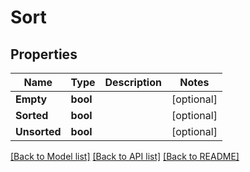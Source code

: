 # Sort

## Properties

Name | Type | Description | Notes
------------ | ------------- | ------------- | -------------
**Empty** | **bool** |  | [optional] 
**Sorted** | **bool** |  | [optional] 
**Unsorted** | **bool** |  | [optional] 

[[Back to Model list]](../README.md#documentation-for-models) [[Back to API list]](../README.md#documentation-for-api-endpoints) [[Back to README]](../README.md)


